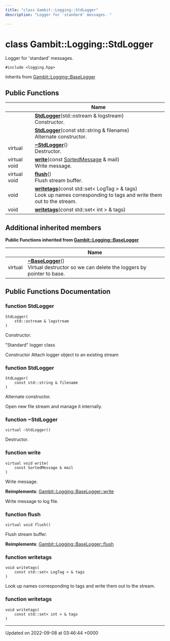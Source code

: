 ```yaml
---
title: "class Gambit::Logging::StdLogger"
description: "Logger for 'standard' messages. "

---
```


# class Gambit::Logging::StdLogger



Logger for 'standard' messages. 


`#include <logging.hpp>`

Inherits from [Gambit::Logging::BaseLogger](/documentation/code/classes/classgambit_1_1logging_1_1baselogger/)

## Public Functions

|                | Name           |
| -------------- | -------------- |
| | **[StdLogger](/documentation/code/classes/classgambit_1_1logging_1_1stdlogger/#function-stdlogger)**(std::ostream & logstream)<br>Constructor.  |
| | **[StdLogger](/documentation/code/classes/classgambit_1_1logging_1_1stdlogger/#function-stdlogger)**(const std::string & filename)<br>Alternate constructor.  |
| virtual | **[~StdLogger](/documentation/code/classes/classgambit_1_1logging_1_1stdlogger/#function-stdlogger)**()<br>Destructor.  |
| virtual void | **[write](/documentation/code/classes/classgambit_1_1logging_1_1stdlogger/#function-write)**(const [SortedMessage](/documentation/code/classes/structgambit_1_1logging_1_1sortedmessage/) & mail)<br>Write message.  |
| virtual void | **[flush](/documentation/code/classes/classgambit_1_1logging_1_1stdlogger/#function-flush)**()<br>Flush stream buffer.  |
| void | **[writetags](/documentation/code/classes/classgambit_1_1logging_1_1stdlogger/#function-writetags)**(const std::set< LogTag > & tags)<br>Look up names corresponding to tags and write them out to the stream.  |
| void | **[writetags](/documentation/code/classes/classgambit_1_1logging_1_1stdlogger/#function-writetags)**(const std::set< int > & tags) |

## Additional inherited members

**Public Functions inherited from [Gambit::Logging::BaseLogger](/documentation/code/classes/classgambit_1_1logging_1_1baselogger/)**

|                | Name           |
| -------------- | -------------- |
| virtual | **[~BaseLogger](/documentation/code/classes/classgambit_1_1logging_1_1baselogger/#function-baselogger)**()<br>Virtual destructor so we can delete the loggers by pointer to base.  |


## Public Functions Documentation

### function StdLogger

```
StdLogger(
    std::ostream & logstream
)
```

Constructor. 

"Standard" logger class

Constructor Attach logger object to an existing stream 


### function StdLogger

```
StdLogger(
    const std::string & filename
)
```

Alternate constructor. 

Open new file stream and manage it internally. 


### function ~StdLogger

```
virtual ~StdLogger()
```

Destructor. 

### function write

```
virtual void write(
    const SortedMessage & mail
)
```

Write message. 

**Reimplements**: [Gambit::Logging::BaseLogger::write](/documentation/code/classes/classgambit_1_1logging_1_1baselogger/#function-write)


Write message to log file. 


### function flush

```
virtual void flush()
```

Flush stream buffer. 

**Reimplements**: [Gambit::Logging::BaseLogger::flush](/documentation/code/classes/classgambit_1_1logging_1_1baselogger/#function-flush)


### function writetags

```
void writetags(
    const std::set< LogTag > & tags
)
```

Look up names corresponding to tags and write them out to the stream. 

### function writetags

```
void writetags(
    const std::set< int > & tags
)
```


-------------------------------

Updated on 2022-09-08 at 03:46:44 +0000